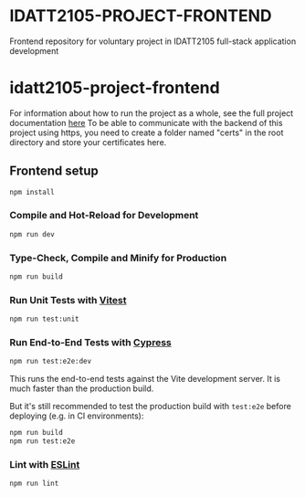 # IDATT2105-PROJECT-FRONTEND
Frontend repository for voluntary project in IDATT2105 full-stack application development

# idatt2105-project-frontend

For information about how to run the project as a whole, see the full project documentation [here](https://github.com/1Cezzo/idatt2105-project-backend)
To be able to communicate with the backend of this project using https, you need to create a folder named "certs" in the root directory and store your certificates here.

## Frontend setup

```sh
npm install
```

### Compile and Hot-Reload for Development

```sh
npm run dev
```

### Type-Check, Compile and Minify for Production

```sh
npm run build
```

### Run Unit Tests with [Vitest](https://vitest.dev/)

```sh
npm run test:unit
```

### Run End-to-End Tests with [Cypress](https://www.cypress.io/)

```sh
npm run test:e2e:dev
```

This runs the end-to-end tests against the Vite development server.
It is much faster than the production build.

But it's still recommended to test the production build with `test:e2e` before deploying (e.g. in CI environments):

```sh
npm run build
npm run test:e2e
```

### Lint with [ESLint](https://eslint.org/)

```sh
npm run lint
```

